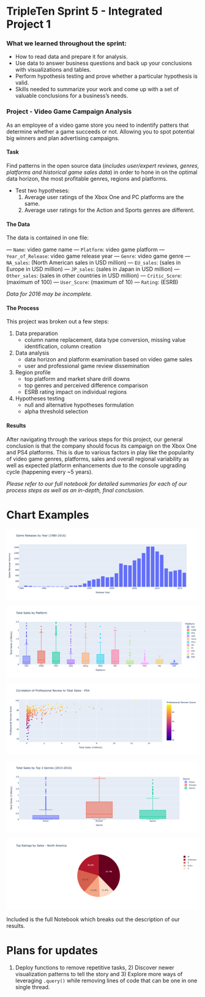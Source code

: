 # TripleTen Sprint 5 - Integrated Project 1

### What we learned throughout the sprint:

- How to read data and prepare it for analysis.
- Use data to answer business questions and back up your conclusions with visualizations and tables.
- Perform hypothesis testing and prove whether a particular hypothesis is valid.
- Skills needed to summarize your work and come up with a set of valuable conclusions for a business’s needs.

### Project - Video Game Campaign Analysis

As an employee of a video game store you need to indentify patters that determine whether a game succeeds or not. Allowing you to spot potential big winners and plan advertising campaigns. 

#### Task

Find patterns in the open source data (*includes user/expert reviews, genres, platforms and historical game sales data*) in order to hone in on the optimal data horizon, the most profitable genres, regions and platforms. 

- Test two hypotheses:
  1) Average user ratings of the Xbox One and PC platforms are the same.
  2) Average user ratings for the Action and Sports genres are different.

#### The Data

The data is contained in one file:

— `Name`: video game name
— `Platform`: video game platform
— `Year_of_Release`: video game release year
— `Genre`: video game genre
— `NA_sales`: (North American sales in USD million) 
— `EU_sales`: (sales in Europe in USD million) 
— `JP_sales`: (sales in Japan in USD million) 
— `Other_sales`: (sales in other countries in USD million) 
— `Critic_Score`: (maximum of 100) 
— `User_Score`: (maximum of 10) 
— `Rating`: (ESRB)

*Data for 2016 may be incomplete.*

#### The Process

This project was broken out a few steps:

1) Data preparation
    - column name replacement, data type conversion, missing value identification, column creation
2) Data analysis
    - data horizon and platform examination based on video game sales
    - user and professional game review dissemination 
3) Region profile
    - top platform and market share drill downs
    - top genres and perceived difference comparison
    - ESRB rating impact on individual regions
4) Hypotheses testing
    - null and alternative hypotheses formulation
    - alpha threshold selection

#### Results

After navigating through the various steps for this project, our general conclusion is that the company should focus its campaign on the Xbox One and PS4 platforms. This is due to various factors in play like the popularity of video game genres, platforms, sales and overall regional variability as well as expected platform enhancements due to the console upgrading cycle (happening every ~5 years).

*Please refer to our full notebook for detailed summaries for each of our process steps as well as an in-depth, final conclusion.*

# Chart Examples

![Alt text](newplot.png)

![Alt text](newplot2.png)

![Alt text](newplot3.png)

![Alt text](newplot4.png)

![Alt text](newplot5.png)

Included is the full Notebook which breaks out the description of our results.

# Plans for updates

1) Deploy functions to remove repetitive tasks, 2) Discover newer visualization patterns to tell the story and 3) Explore more ways of leveraging `.query()` while removing lines of code that can be one in one single thread.
    
